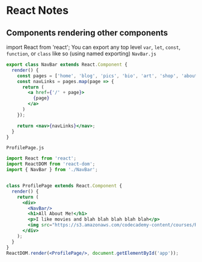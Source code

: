 # React Notes
## Components rendering other components
import React from 'react';
You can export any top level `var`, `let`, `const`, `function`, or `class` like so (using named exporting) 
`NavBar.js`
```jsx
export class NavBar extends React.Component {
  render() {
    const pages = ['home', 'blog', 'pics', 'bio', 'art', 'shop', 'about', 'contact'];
    const navLinks = pages.map(page => {
      return (
        <a href={'/' + page}>
          {page}
        </a>
      )
    });

    return <nav>{navLinks}</nav>;
  }
}
```
`ProfilePage.js`
```jsx
import React from 'react';
import ReactDOM from 'react-dom';
import { NavBar } from './NavBar';


class ProfilePage extends React.Component {
  render() {
    return (
      <div>
        <NavBar/>
        <h1>All About Me!</h1>
        <p>I like movies and blah blah blah blah blah</p>
        <img src="https://s3.amazonaws.com/codecademy-content/courses/React/react_photo-monkeyselfie.jpg" />
      </div>
    );
  }
}
ReactDOM.render(<ProfilePage/>, document.getElementById('app'));
```
